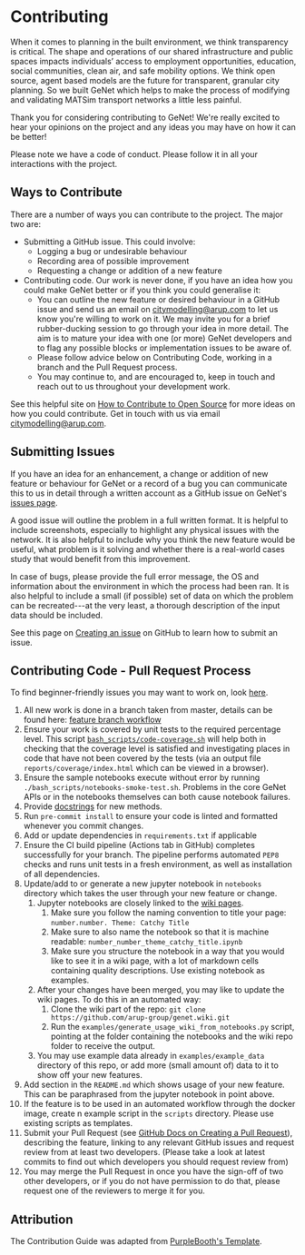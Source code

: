 # Contributing

When it comes to planning in the built environment, we think transparency is critical. The shape and operations of our shared infrastructure and public spaces impacts individuals’ access to employment opportunities, education, social communities, clean air, and safe mobility options.
We think open source, agent based models are the future for transparent, granular city planning. So we built GeNet which helps to make the process of modifying and validating MATSim transport networks a little less painful.

Thank you for considering contributing to GeNet! We're really excited to hear your opinions on the project and any ideas
you may have on how it can be better!

Please note we have a code of conduct. Please follow it in all your interactions with the project.

## Ways to Contribute

There are a number of ways you can contribute to the project. The major two are:
- Submitting a GitHub issue. This could involve:
    - Logging a bug or undesirable behaviour
    - Recording area of possible improvement
    - Requesting a change or addition of a new feature
- Contributing code. Our work is never done, if you have an idea how you could make GeNet better or if you think you
could generalise it:
    - You can outline the new feature or desired behaviour in a GitHub issue and send us an email on [citymodelling@arup.com](mailto:citymodelling@arup.com)
    to let us know you're willing to work on it. We may invite you for a brief rubber-ducking session to go through
    your idea in more detail. The aim is to mature your idea with one (or more) GeNet developers and to flag
    any possible blocks or implementation issues to be aware of.
    - Please follow advice below on Contributing Code, working in a branch and the Pull Request process.
    - You may continue to, and are encouraged to, keep in touch and reach out to us throughout your development work.

See this helpful site on [How to Contribute to Open Source](https://opensource.guide/how-to-contribute/) for more ideas
 on how you could contribute. Get in touch with us via email [citymodelling@arup.com](mailto:citymodelling@arup.com).

## Submitting Issues

If you have an idea for an enhancement, a change or addition of new feature or behaviour for GeNet or a record of a bug
you can communicate this to us in detail through a written account as a GitHub issue on GeNet's [issues page](https://github.com/arup-group/genet/issues).

A good issue will outline the problem in a full written format. It is helpful to include screenshots, especially to
highlight any physical issues with the network. It is also helpful to include why you think the new feature would be
useful, what problem is it solving and whether there is a real-world cases study that would benefit from this
improvement.

In case of bugs, please provide the full error message, the OS and
information about the environment in which the process had been ran. It is also helpful to include a small
(if possible) set of data on which the problem can be recreated---at the very least, a thorough description of the
input data should be included.

See this page on [Creating an issue](https://github.com/arup-group/genet/issues) on GitHub to learn how to submit an
issue.

## Contributing Code - Pull Request Process

To find beginner-friendly issues you may want to work on, look [here](https://github.com/arup-group/genet/contribute).

1. All new work is done in a branch taken from master, details can be found here:
[feature branch workflow](https://www.atlassian.com/git/tutorials/comparing-workflows/feature-branch-workflow)
2. Ensure your work is covered by unit tests to the required percentage level. This script
[`bash_scripts/code-coverage.sh`](https://github.com/arup-group/genet/blob/master/bash_scripts/code-coverage.sh)
 will help both in checking that the coverage level is satisfied and investigating places in code that have not been
 covered by the tests (via an output file `reports/coverage/index.html` which can be viewed in a browser).
3. Ensure the sample notebooks execute without error by running `./bash_scripts/notebooks-smoke-test.sh`. Problems in
the core GeNet APIs or in the notebooks themselves can both cause notebook failures.
4. Provide [docstrings](https://www.python.org/dev/peps/pep-0257/) for new methods.
5. Run `pre-commit install` to ensure your code is linted and formatted whenever you commit changes.
6. Add or update dependencies in `requirements.txt` if applicable
7. Ensure the CI build pipeline (Actions tab in GitHub) completes successfully for your branch. The pipeline performs
automated `PEP8` checks and runs unit tests in a fresh environment, as well as installation of all dependencies.
8. Update/add to or generate a new jupyter notebook in `notebooks` directory which takes the user through your new feature or
change.
   1. Jupyter notebooks are closely linked to the [wiki pages](https://github.com/arup-group/genet/wiki).
      1. Make sure you follow the naming convention to title your page: `number.number. Theme: Catchy Title`
      2. Make sure to also name the notebook so that it is machine readable: `number_number_theme_catchy_title.ipynb`
      3. Make sure you structure the notebook in a way that you would like to see it in a wiki page, with a lot of
      markdown cells containing quality descriptions. Use existing notebook as examples.
   2. After your changes have been merged, you may like to update the wiki pages. To do this in an automated way:
      1. Clone the wiki part of the repo: ```git clone https://github.com/arup-group/genet.wiki.git```
      2. Run the `examples/generate_usage_wiki_from_notebooks.py` script, pointing at the folder containing the
      notebooks and the wiki repo folder to receive the output.
   3. You may use example data already in `examples/example_data` directory of this repo, or add more (small amount of) data to
   it to show off your new features.
9. Add section in the `README.md` which shows usage of your new feature. This can be paraphrased from the jupyter
notebook in point above.
10. If the feature is to be used in an automated workflow through the docker image, create n example script in the
`scripts` directory. Please use existing scripts as templates.
11. Submit your Pull Request (see [GitHub Docs on Creating a Pull Request](https://docs.github.com/en/free-pro-team@latest/github/collaborating-with-issues-and-pull-requests/creating-a-pull-request)),
 describing the feature, linking to any relevant GitHub issues and request review from at
least two developers. (Please take a look at latest commits to find out which developers you should request review from)
12. You may merge the Pull Request in once you have the sign-off of two other developers, or if you
do not have permission to do that, please request one of the reviewers to merge it for you.

## Attribution

The Contribution Guide was adapted from [PurpleBooth's Template](https://gist.github.com/PurpleBooth/b24679402957c63ec426).
